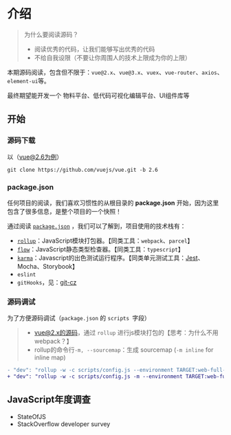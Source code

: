 # 介绍

> 为什么要阅读源码？
>
> * 阅读优秀的代码，让我们能够写出优秀的代码
> * 不给自我设限（不要让你周围人的技术上限成为你的上限）



本期源码阅读，包含但不限于：`vue@2.x`、`vue@3.x`、`vuex`、`vue-router`、`axios`、`element-ui`等。

最终期望能开发一个 物料平台、低代码可视化编辑平台、UI组件库等

## 开始

### 源码下载

以（vue@2.6为例）

`git clone https://github.com/vuejs/vue.git -b 2.6 `



### package.json

任何项目的阅读，我们喜欢习惯性的从根目录的 **package.json** 开始，因为这里包含了很多信息，是整个项目的一个快照！

通过阅读 [`package.json`](/npm/package.json) ，我们可以了解到，项目使用的技术栈有：

* [`rollup`](https://www.rollupjs.com)：JavaScript模块打包器。【同类工具：`webpack`、`parcel`】
* [`flow`](https://flow.org)：JavaScript静态类型检查器。【同类工具：`typescript`】
* [`karma`](https://karma-runner.github.io)：Javascript的出色测试运行程序。【同类单元测试工具：[Jest](https://jestjs.io)、Mocha、Storybook】
* `eslint`
* `gitHooks`，见：[git-cz](/git/git-cz)



### 源码调试

为了方便源码调试（`package.json` 的 `scripts `字段）

> * vue@2.x的源码，通过 `rollup` 进行js模块打包的【思考：为什么不用webpack？】
> * rollup的命令行`-m, --sourcemap`：生成 sourcemap (`-m inline` for inline map)

```diff
- "dev": "rollup -w -c scripts/config.js --environment TARGET:web-full-dev",
+ "dev": "rollup -w -c scripts/config.js -m --environment TARGET:web-full-dev",
```









## JavaScript年度调查

* StateOfJS
* StackOverflow developer survey